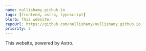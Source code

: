 ```yaml
---
name: nullishamy.github.io
tags: [frontend, astro, typescript]
blurb: This website!
repoUrl: https://github.com/nullishamy/nullishamy.github.io 
priority: 2
---
```

This website, powered by Astro.
